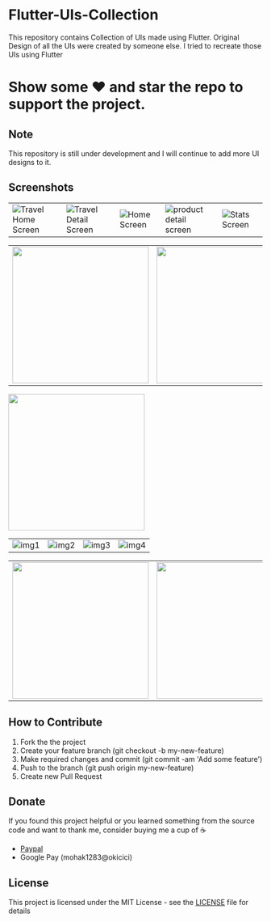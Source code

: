 # Flutter-UIs-Collection
This repository contains Collection of UIs made using Flutter. Original Design of all the UIs were created by someone else. I tried to recreate those UIs using Flutter

# Show some :heart: and star the repo to support the project.

## Note
This repository is still under development and I will continue to add more UI designs to it.

## Screenshots
|                                                                                                                             |                                                                                                                               |                                                                                                                      |                                                                                                                                |                                                                                                                       |
|-----------------------------------------------------------------------------------------------------------------------------|-------------------------------------------------------------------------------------------------------------------------------|----------------------------------------------------------------------------------------------------------------------|--------------------------------------------------------------------------------------------------------------------------------|-----------------------------------------------------------------------------------------------------------------------|
| ![Travel Home Screen](https://user-images.githubusercontent.com/35039342/51535608-f3fa1700-1e6e-11e9-8be5-b254b4264ac7.png) | ![Travel Detail Screen](https://user-images.githubusercontent.com/35039342/51535617-ff4d4280-1e6e-11e9-81f6-997fdf610b81.png) | ![Home Screen](https://user-images.githubusercontent.com/35039342/50614995-c9b8d780-0f08-11e9-8fca-456b6bf12c9e.png) | ![product detail screen](https://user-images.githubusercontent.com/35039342/50730224-6e881e80-116e-11e9-9ed8-0426220d390a.png) | ![Stats Screen](https://user-images.githubusercontent.com/35039342/50615014-d89f8a00-0f08-11e9-8737-8b4996a94426.png) |


|                                                                                                                   |                                                                                                                   |
|-------------------------------------------------------------------------------------------------------------------|-------------------------------------------------------------------------------------------------------------------|
| <img src="https://user-images.githubusercontent.com/35039342/51793910-f8675c80-21ed-11e9-93b0-770c5860106a.png" width="270"> | <img src="https://user-images.githubusercontent.com/35039342/51793911-fdc4a700-21ed-11e9-8ace-9902016693d1.png" width="270"> |
<img src="https://user-images.githubusercontent.com/35039342/52170392-54426000-276f-11e9-9705-4bc8a064d74a.png" width="270"> 

|                                                                                                               |                                                                                                               |                                                                                                               |                                                                                                               |
|---------------------------------------------------------------------------------------------------------------|---------------------------------------------------------------------------------------------------------------|---------------------------------------------------------------------------------------------------------------|---------------------------------------------------------------------------------------------------------------|
| ![img1](https://user-images.githubusercontent.com/35039342/52535969-b6582200-2d7a-11e9-934d-69108c6ef6c3.png) | ![img2](https://user-images.githubusercontent.com/35039342/52535973-c1ab4d80-2d7a-11e9-972d-4b3a55859ff8.png) | ![img3](https://user-images.githubusercontent.com/35039342/52535978-cc65e280-2d7a-11e9-9be2-3bbca315aef1.png) | ![img4](https://user-images.githubusercontent.com/35039342/52535981-d25bc380-2d7a-11e9-8314-5cde905effe8.png) |

|                                                                                                                   |                                                                                                                   |
|-------------------------------------------------------------------------------------------------------------------|-------------------------------------------------------------------------------------------------------------------|
| <img src="https://user-images.githubusercontent.com/35039342/54566362-a88b6180-49f6-11e9-8707-ebd71c0793f2.png" width="270"> | <img src="https://user-images.githubusercontent.com/35039342/54566384-b345f680-49f6-11e9-9692-267db7faa5f1.png" width="270"> |





## How to Contribute
1. Fork the the project
2. Create your feature branch (git checkout -b my-new-feature)
3. Make required changes and commit (git commit -am 'Add some feature')
4. Push to the branch (git push origin my-new-feature)
5. Create new Pull Request

## Donate
If you found this project helpful or you learned something from the source code and want to thank me, consider buying me a cup of :coffee:
* [Paypal](https://www.paypal.me/mohak1283)
* Google Pay (mohak1283@okicici)

## License
This project is licensed under the MIT License - see the [LICENSE](https://github.com/mohak1283/Flutter-UIs-Collection/blob/master/LICENSE) file for details
